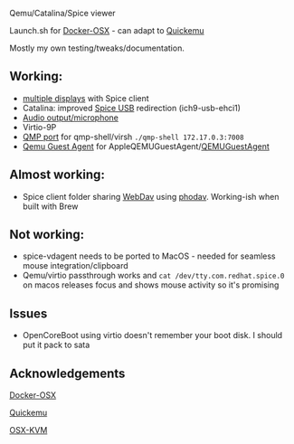 Qemu/Catalina/Spice viewer

Launch.sh for [Docker-OSX](https://github.com/sickcodes/Docker-OSX) - can adapt to [Quickemu](https://github.com/wimpysworld/quickemu)

Mostly my own testing/tweaks/documentation.

## Working: 

- [multiple displays](https://github.com/jpmorrison/OSX-Qemu/issues/2) with Spice client
- Catalina: improved [Spice USB](https://github.com/jpmorrison/OSX-Qemu/issues/5#issue-1035464801) redirection (ich9-usb-ehci1)
- [Audio output/microphone](https://github.com/jpmorrison/OSX-Qemu/issues/4#issue-1035457873)
- Virtio-9P
- [QMP port](https://github.com/jpmorrison/OSX-Qemu/issues/3#issue-1035396452) for qmp-shell/virsh  `./qmp-shell 172.17.0.3:7008`
- [Qemu Guest Agent](https://github.com/jpmorrison/OSX-Qemu/issues/6#issue-1035504816) for AppleQEMUGuestAgent/[QEMUGuestAgent](https://wiki.qemu.org/Features/GuestAgent)

## Almost working:

- Spice client folder sharing [WebDav](https://github.com/jpmorrison/OSX-Qemu/issues/7#issue-1035603758) using [phodav](https://gitlab.gnome.org/jpmorrison/phodav). Working-ish when built with Brew

## Not working:

- spice-vdagent needs to be ported to MacOS - needed for seamless mouse integration/clipboard
- Qemu/virtio passthrough works and `cat /dev/tty.com.redhat.spice.0` on macos releases focus and shows mouse activity so it's promising

## Issues

- OpenCoreBoot using virtio doesn't remember your boot disk. I should put it pack to sata

## Acknowledgements

 [Docker-OSX](https://github.com/sickcodes/Docker-OSX) 
 
 [Quickemu](https://github.com/wimpysworld/quickemu)
 
 [OSX-KVM](https://github.com/kholia/OSX-KVM)
 
 
